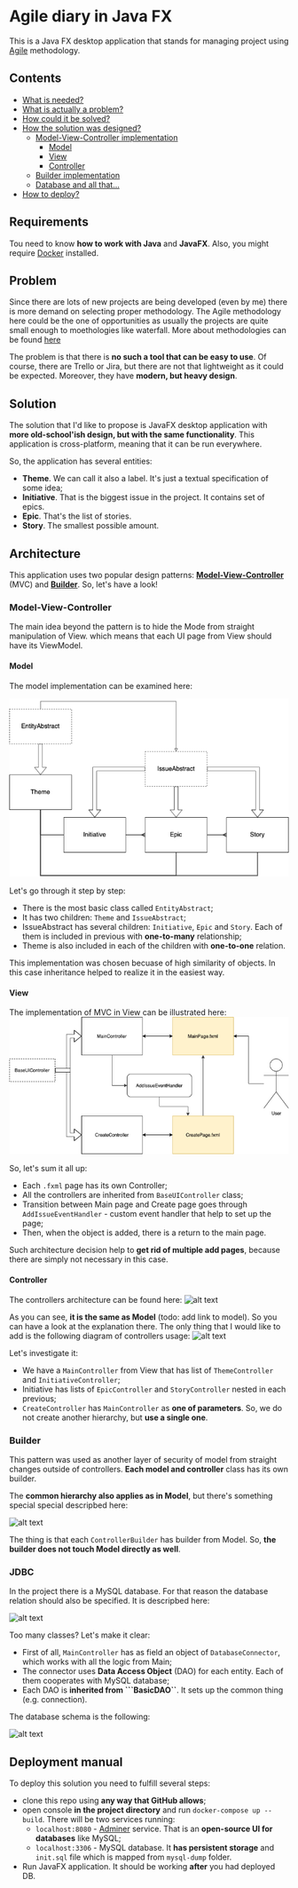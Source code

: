 # Agile diary in Java FX

This is a Java FX desktop application 
that stands for managing project using [Agile](https://www.atlassian.com/agile/project-management/epics-stories-themes)
methodology.

## Contents
- [What is needed?](https://github.com/ilia2108/AgileDiaryJavaFx#requirements)
- [What is actually a problem?](https://github.com/ilia2108/AgileDiaryJavaFx#problem)
- [How could it be solved?](https://github.com/ilia2108/AgileDiaryJavaFx#solution)
- [How the solution was designed?](https://github.com/ilia2108/AgileDiaryJavaFx#solution)
  - [Model-View-Controller implementation](https://github.com/ilia2108/AgileDiaryJavaFx#model-view-controller)
    - [Model](https://github.com/ilia2108/AgileDiaryJavaFx#model)
    - [View](https://github.com/ilia2108/AgileDiaryJavaFx#view)
    - [Controller](https://github.com/ilia2108/AgileDiaryJavaFx#controller)
  - [Builder implementation](https://github.com/ilia2108/AgileDiaryJavaFx#builder)
  - [Database and all that...](https://github.com/ilia2108/AgileDiaryJavaFx#jdbc)
- [How to deploy?](https://github.com/ilia2108/AgileDiaryJavaFx#deployment-manual)


## Requirements

Tou need to know **how to work with Java** and **JavaFX**.
Also, you might require [Docker](https://www.docker.com/) installed. 

## Problem

Since there are lots of new projects are being developed (even by me) 
there is more demand on selecting proper methodology. 
The Agile methodology here could be the one of opportunities as 
usually the projects are quite small enough to moethologies like waterfall.
More about methodologies can be found [here](https://www.synopsys.com/blogs/software-security/top-4-software-development-methodologies/)

The problem is that there is **no such a tool that can be easy to use**.
Of course, there are Trello or Jira, but there are not that lightweight 
as it could be expected. Moreover, they have **modern, but heavy design**. 

## Solution

The solution that I'd like to propose is JavaFX desktop application with
 **more old-school'ish design, but with the same functionality**.
 This application is cross-platform,
 meaning that it can be run everywhere.

So, the application has several entities:
* **Theme**. We can call it also a label. It's just a 
textual specification of some idea;
* **Initiative**. That is the biggest issue in the project.
It contains set of epics.
* **Epic**. That's the list of stories.
* **Story**. The smallest possible amount.

## Architecture

This application uses two popular design patterns:
[**Model-View-Controller**](https://en.wikipedia.org/wiki/Model%E2%80%93view%E2%80%93controller) (MVC)
 and [**Builder**](https://en.wikipedia.org/wiki/Builder_pattern). So, let's have a look!
 
 ### Model-View-Controller
 
 The main idea beyond the pattern is to hide the Mode from straight
 manipulation of View. which means that each UI page from View should 
 have its ViewModel.
 
 #### Model
 
 The model implementation can be examined here:
 
  ![alt text](Model.png "Model")
  
  Let's go through it step by step:
  * There is the most basic class called ```EntityAbstract```;
  * It has two children: ```Theme``` and ```IssueAbstract```;
  * IssueAbstract has several children: ```Initiative```, ```Epic``` 
  and ```Story```. Each of them is included in previous 
  with **one-to-many** relationship;
  * Theme is also included in each of the children with **one-to-one** relation.
 
 This implementation was chosen becuase of high similarity of objects.
 In this case inheritance helped to realize it in the easiest way.
 #### View
 
 The implementation of MVC in View can be illustrated here:
 ![alt text](View.png "View")
 
 So, let's sum it all up:
 * Each ```.fxml``` page has its own Controller;
 * All the controllers are inherited from ```BaseUIController``` class;
 * Transition between Main page and Create page goes through 
 ```AddIssueEventHandler``` - custom event handler
 that help to set up the page;
 * Then, when the object is added, there is a return to the main page.
 
 Such architecture decision help to **get rid of multiple add pages**, because
 there are simply not necessary in this case.
 
 #### Controller
 
 The controllers architecture can be found here:
 ![alt text](Controller.png "Controller")
 
 As you can see, **it is the same as Model** (todo: add link to model).
 So you can have a look at the explanation there. 
 The only thing that I would like to add is the following diagram of
  controllers usage:
  ![alt text](ControllersRelation.png "Controllers behaviour")
  
  Let's investigate it:
  * We have a ```MainController``` from View that
   has list of ```ThemeController``` and ```InitiativeController```;
  * Initiative has lists of ```EpicController``` and ```StoryController```
  nested in each previous;
  * ```CreateController``` has ```MainController``` as **one of parameters**.
  So, we do not create another hierarchy, but **use a single one**.
 
### Builder
 
 This pattern was used as another layer of security of model from
 straight changes outside of controllers. **Each model and controller** class
 has its own builder. 
 
 The **common hierarchy also applies as in Model**, but there's 
 something special special descripbed here:
 
 ![alt text](Builder.png "Builder implementation")
 
 The thing is that each ```ControllerBuilder``` has builder from Model.
 So, **the builder does not touch Model directly as well**.
 
### JDBC

In the project there is a MySQL database.
For that reason the database relation should also be specified.
It is descripbed here:

![alt text](JDBC.png "DB behaviour")

Too many classes? Let's make it clear:
* First of all, ```MainController``` has as field an object of 
```DatabaseConnector```, which works with all the logic from Main;
* The connector uses **Data Access Object** (DAO) for each entity.
Each of them cooperates with MySQL database;
* Each DAO is **inherited from ```BasicDAO``**.
It sets up the common thing (e.g. connection).

The database schema is the following:

![alt text](DB.png "DB behaviour")
 
## Deployment manual

To deploy this solution you need to fulfill several steps:
* clone this repo using **any way that GitHub allows**;
* open console **in the project directory** 
and run ```docker-compose up --build```.
There will be two services running:
    * ```localhost:8080``` - [Adminer](https://www.adminer.org/) service.
    That is an **open-source UI for databases** like MySQL;
    * ```localhost:3306``` - MySQL database.
    It **has persistent storage** and ```init.sql``` file
    which is mapped from ```mysql-dump``` folder.
* Run JavaFX application. It should be working **after**
you had deployed DB.
